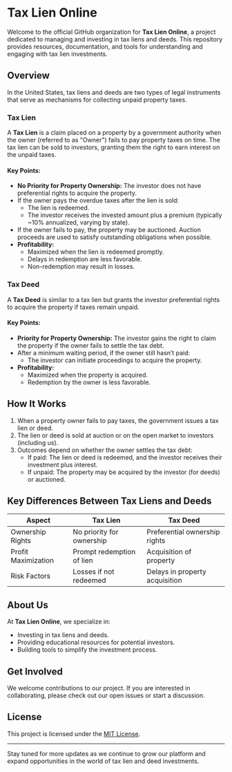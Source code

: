 # Tax Lien Online

Welcome to the official GitHub organization for **Tax Lien Online**, a project dedicated to managing and investing in tax liens and deeds. This repository provides resources, documentation, and tools for understanding and engaging with tax lien investments.

## Overview

In the United States, tax liens and deeds are two types of legal instruments that serve as mechanisms for collecting unpaid property taxes. 

### Tax Lien
A **Tax Lien** is a claim placed on a property by a government authority when the owner (referred to as "Owner") fails to pay property taxes on time. The tax lien can be sold to investors, granting them the right to earn interest on the unpaid taxes.

#### Key Points:
- **No Priority for Property Ownership:** The investor does not have preferential rights to acquire the property.
- If the owner pays the overdue taxes after the lien is sold:
  - The lien is redeemed.
  - The investor receives the invested amount plus a premium (typically ~10% annualized, varying by state).
- If the owner fails to pay, the property may be auctioned. Auction proceeds are used to satisfy outstanding obligations when possible.
- **Profitability:**
  - Maximized when the lien is redeemed promptly.
  - Delays in redemption are less favorable.
  - Non-redemption may result in losses.

### Tax Deed
A **Tax Deed** is similar to a tax lien but grants the investor preferential rights to acquire the property if taxes remain unpaid.

#### Key Points:
- **Priority for Property Ownership:** The investor gains the right to claim the property if the owner fails to settle the tax debt.
- After a minimum waiting period, if the owner still hasn’t paid:
  - The investor can initiate proceedings to acquire the property.
- **Profitability:**
  - Maximized when the property is acquired.
  - Redemption by the owner is less favorable.

## How It Works
1. When a property owner fails to pay taxes, the government issues a tax lien or deed.
2. The lien or deed is sold at auction or on the open market to investors (including us).
3. Outcomes depend on whether the owner settles the tax debt:
   - If paid: The lien or deed is redeemed, and the investor receives their investment plus interest.
   - If unpaid: The property may be acquired by the investor (for deeds) or auctioned.

## Key Differences Between Tax Liens and Deeds
| Aspect               | Tax Lien                           | Tax Deed                           |
|----------------------|------------------------------------|------------------------------------|
| Ownership Rights     | No priority for ownership          | Preferential ownership rights      |
| Profit Maximization  | Prompt redemption of lien          | Acquisition of property            |
| Risk Factors         | Losses if not redeemed             | Delays in property acquisition     |

## About Us
At **Tax Lien Online**, we specialize in:
- Investing in tax liens and deeds.
- Providing educational resources for potential investors.
- Building tools to simplify the investment process.

## Get Involved
We welcome contributions to our project. If you are interested in collaborating, please check out our open issues or start a discussion.

## License
This project is licensed under the [MIT License](LICENSE).

---

Stay tuned for more updates as we continue to grow our platform and expand opportunities in the world of tax lien and deed investments.
